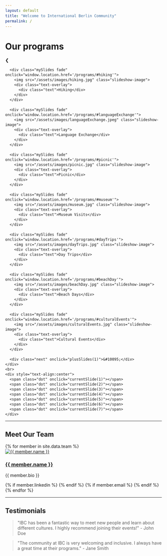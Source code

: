```yaml
---
layout: default
title: "Welcome to International Berlin Community"
permalink: /
---
```


<div class="content-section">
  <div class="page-header">
    <h1>Our programs</h1>
  </div>

  <!-- Slideshow Section -->
  <section>
    <div class="slideshow-container">
      <div class="prev" onclick="plusSlides(-1)">&#10094;</div>
      
      <div class="mySlides fade" onclick="window.location.href='/programs/#hiking'">
        <img src="/assets/images/hiking.jpg" class="slideshow-image">
        <div class="text-overlay">
          <div class="text">Hiking</div>
        </div>
      </div>

      <div class="mySlides fade" onclick="window.location.href='/programs/#languageExchange'">
        <img src="/assets/images/languageExchange.jpeg" class="slideshow-image">
        <div class="text-overlay">
          <div class="text">Language Exchange</div>
        </div>
      </div>
      
      <div class="mySlides fade" onclick="window.location.href='/programs/#picnic'">
        <img src="/assets/images/picnic.jpg" class="slideshow-image">
        <div class="text-overlay">
          <div class="text">Picnic</div>
        </div>
      </div>

      <div class="mySlides fade" onclick="window.location.href='/programs/#museum'">
        <img src="/assets/images/museum.jpg" class="slideshow-image">
        <div class="text-overlay">
          <div class="text">Museum Visits</div>
        </div>
      </div>

      <div class="mySlides fade" onclick="window.location.href='/programs/#dayTrips'">
        <img src="/assets/images/dayTrips.jpg" class="slideshow-image">
        <div class="text-overlay">
          <div class="text">Day Trips</div>
        </div>
      </div>

      <div class="mySlides fade" onclick="window.location.href='/programs/#beachDay'">
        <img src="/assets/images/beachDay.jpg" class="slideshow-image">
        <div class="text-overlay">
          <div class="text">Beach Days</div>
        </div>
      </div>

      <div class="mySlides fade" onclick="window.location.href='/programs/#culturalEvents'">
        <img src="/assets/images/culturalEvents.jpg" class="slideshow-image">
        <div class="text-overlay">
          <div class="text">Cultural Events</div>
        </div>
      </div>

      <div class="next" onclick="plusSlides(1)">&#10095;</div>
    </div>
    <br>
    <div style="text-align:center">
      <span class="dot" onclick="currentSlide(1)"></span> 
      <span class="dot" onclick="currentSlide(2)"></span> 
      <span class="dot" onclick="currentSlide(3)"></span> 
      <span class="dot" onclick="currentSlide(4)"></span> 
      <span class="dot" onclick="currentSlide(5)"></span> 
      <span class="dot" onclick="currentSlide(6)"></span> 
      <span class="dot" onclick="currentSlide(7)"></span> 
    </div>
  </section>

  <hr class="section-divider">

  <section>
    <h2>Meet Our Team</h2>
    <div class="team">
      {% for member in site.data.team %}
      <div class="team-member">
        <a href="{{ member.link }}"><img src="{{ member.photo }}" alt="{{ member.name }}"></a>
        <h3><a href="{{ member.link }}">{{ member.name }}</a></h3>
        <p>{{ member.bio }}</p>
        <div class="team-member-links">
          {% if member.linkedin %}
          <a href="{{ member.linkedin }}" target="_blank"><i class="fab fa-linkedin"></i></a>
          {% endif %}
          {% if member.email %}
          <a href="mailto:{{ member.email }}"><i class="fas fa-envelope"></i></a>
          {% endif %}
        </div>
      </div>
      {% endfor %}
    </div>
  </section>

  <hr class="section-divider">

  <section>
    <h2>Testimonials</h2>
    <blockquote>
      "IBC has been a fantastic way to meet new people and learn about different cultures. I highly recommend joining their events!" - John Doe
    </blockquote>
    <blockquote>
      "The community at IBC is very welcoming and inclusive. I always have a great time at their programs." - Jane Smith
    </blockquote>
  </section>
</div>

<script>
let slideIndex = 0;
showSlides();

function plusSlides(n) {
  showSlides(slideIndex += n);
}

function currentSlide(n) {
  showSlides(slideIndex = n);
}

function showSlides() {
  let i;
  let slides = document.getElementsByClassName("mySlides");
  let dots = document.getElementsByClassName("dot");
  for (i = 0; i < slides.length; i++) {
    slides[i].style.display = "none";  
  }
  slideIndex++;
  if (slideIndex > slides.length) {slideIndex = 1}    
  for (i = 0; i < dots.length; i++) {
    dots[i].className = dots[i].className.replace(" active", "");
  }
  slides[slideIndex-1].style.display = "block";  
  dots[slideIndex-1].className += " active";
  setTimeout(showSlides, 4000); // Change image every 4 seconds
}

// Toggle dark mode
function toggleDarkMode() {
  document.body.classList.toggle("dark-mode");
}
</script>
